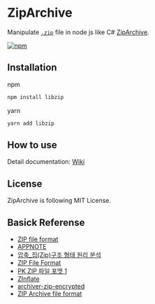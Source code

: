# ZipArchive

Manipulate [`.zip`](https://en.wikipedia.org/wiki/ZIP_(file_format)) file in node js like C# [ZipArchive](https://docs.microsoft.com/en-us/dotnet/api/system.io.compression.ziparchive?view=net-5.0).

[![npm](https://nodei.co/npm/libzip.png?global=true)](https://npm.im/libzip)


## Installation

npm
```sh
npm install libzip
```

yarn
```sh
yarn add libzip
```

## How to use

Detail documentation: [Wiki](https://github.com/raravel/libzip/wiki)


## License
ZipArchive is following MIT License.

## Basick Referense

  - [ZIP file format](https://en.wikipedia.org/wiki/ZIP_(file_format)#Local_file_header)
  - [APPNOTE](https://pkware.cachefly.net/webdocs/casestudies/APPNOTE.TXT)
  - [압축_집(Zip)구조 형태 원리 분석](https://jmoon.co.kr/48)
  - [ZIP File Format](https://m.blog.naver.com/koromoon/220612641115)
  - [PK ZIP 파일 포맷 1](https://ucdwuw.tistory.com/30)
  - [ZInflate](http://kippler.com/xinflate/)
  - [archiver-zip-encrypted](https://github.com/artem-karpenko/archiver-zip-encrypted)
  - [ZIP Archive file format](https://nightohl.tistory.com/entry/ZIP-Archive-file-format)

